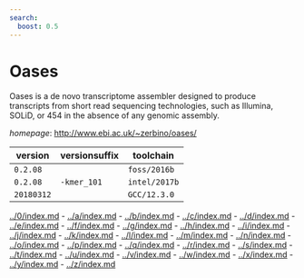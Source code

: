 ```yaml
---
search:
  boost: 0.5
---
```

# Oases

Oases is a de novo transcriptome assembler designed to produce transcripts from  short read sequencing technologies, such as Illumina, SOLiD, or 454 in the absence of any genomic assembly.

*homepage*: <http://www.ebi.ac.uk/~zerbino/oases/>

version | versionsuffix | toolchain
--------|---------------|----------
``0.2.08`` |  | ``foss/2016b``
``0.2.08`` | ``-kmer_101`` | ``intel/2017b``
``20180312`` |  | ``GCC/12.3.0``

[../0/index.md](0) - [../a/index.md](a) - [../b/index.md](b) - [../c/index.md](c) - [../d/index.md](d) - [../e/index.md](e) - [../f/index.md](f) - [../g/index.md](g) - [../h/index.md](h) - [../i/index.md](i) - [../j/index.md](j) - [../k/index.md](k) - [../l/index.md](l) - [../m/index.md](m) - [../n/index.md](n) - [../o/index.md](o) - [../p/index.md](p) - [../q/index.md](q) - [../r/index.md](r) - [../s/index.md](s) - [../t/index.md](t) - [../u/index.md](u) - [../v/index.md](v) - [../w/index.md](w) - [../x/index.md](x) - [../y/index.md](y) - [../z/index.md](z)

